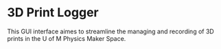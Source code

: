 # 3D Print Logger
 This GUI interface aimes to streamline the managing and recording of 3D prints in the U of M Physics Maker Space.
